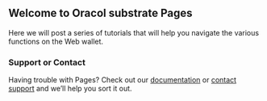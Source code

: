 ## Welcome to Oracol substrate Pages

Here we will post a series of tutorials that will help you navigate the various functions on the Web wallet.
### Support or Contact

Having trouble with Pages? Check out our [documentation](https://docs.github.com/categories/github-pages-basics/) or [contact support](https://support.github.com/contact) and we’ll help you sort it out.
